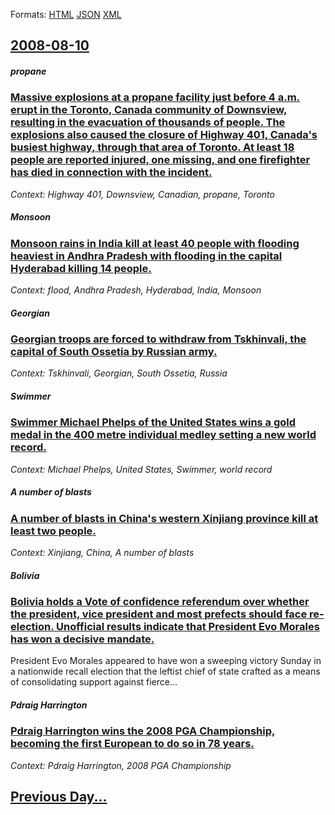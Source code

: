 
Formats: [HTML](2008/08/10/index.html)  [JSON](2008/08/10/index.json)  [XML](2008/08/10/index.xml)  

## [2008-08-10](/news/2008/08/10/index.md)

##### propane
### [ Massive explosions at a propane facility just before 4 a.m. erupt in the Toronto, Canada community of Downsview, resulting in the evacuation of thousands of people. The explosions also caused the closure of Highway 401, Canada's busiest highway, through that area of Toronto. At least 18 people are reported injured, one missing, and one firefighter has died in connection with the incident. ](/news/2008/08/10/massive-explosions-at-a-propane-facility-just-before-4-a-m-erupt-in-the-toronto-canada-community-of-downsview-resulting-in-the-evacuatio.md)
_Context: Highway 401, Downsview, Canadian, propane, Toronto_

##### Monsoon
### [ Monsoon rains in India kill at least 40 people with flooding heaviest in Andhra Pradesh with flooding in the capital Hyderabad killing 14 people. ](/news/2008/08/10/monsoon-rains-in-india-kill-at-least-40-people-with-flooding-heaviest-in-andhra-pradesh-with-flooding-in-the-capital-hyderabad-killing-14-p.md)
_Context: flood, Andhra Pradesh, Hyderabad, India, Monsoon_

#####  Georgian
### [ Georgian troops are forced to withdraw from Tskhinvali, the capital of South Ossetia by Russian army. ](/news/2008/08/10/georgian-troops-are-forced-to-withdraw-from-tskhinvali-the-capital-of-south-ossetia-by-russian-army.md)
_Context: Tskhinvali,  Georgian, South Ossetia, Russia_

##### Swimmer
### [ Swimmer Michael Phelps of the United States wins a gold medal in the 400 metre individual medley setting a new world record. ](/news/2008/08/10/swimmer-michael-phelps-of-the-united-states-wins-a-gold-medal-in-the-400-metre-individual-medley-setting-a-new-world-record.md)
_Context: Michael Phelps, United States, Swimmer, world record_

##### A number of blasts
### [ A number of blasts in China's western Xinjiang province kill at least two people. ](/news/2008/08/10/a-number-of-blasts-in-china-s-western-xinjiang-province-kill-at-least-two-people.md)
_Context: Xinjiang, China, A number of blasts_

##### Bolivia
### [ Bolivia holds a Vote of confidence referendum over whether the president, vice president and most prefects should face re-election. Unofficial results indicate that President Evo Morales has won a decisive mandate.](/news/2008/08/10/bolivia-holds-a-vote-of-confidence-referendum-over-whether-the-president-vice-president-and-most-prefects-should-face-re-election-unoffic.md)
President Evo Morales appeared to have won a sweeping victory Sunday in a nationwide recall election that the leftist chief of state crafted as a means of consolidating support against fierce...

##### Pdraig Harrington
### [ Pdraig Harrington wins the 2008 PGA Championship, becoming the first European to do so in 78 years. ](/news/2008/08/10/padraig-harrington-wins-the-2008-pga-championship-becoming-the-first-european-to-do-so-in-78-years.md)
_Context: Pdraig Harrington, 2008 PGA Championship_

## [Previous Day...](/news/2008/08/9/index.md)

